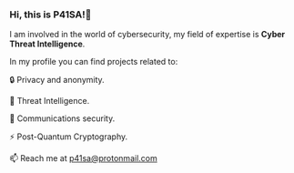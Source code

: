 ### Hi, this is P41SA!👋
I am involved in the world of cybersecurity, my field of expertise is <b>Cyber Threat Intelligence</b>.

In my profile you can find projects related to:
<p>&#128274 Privacy and anonymity. </p>
<p>&#128270 Threat Intelligence.</p>
<p>&#128172 Communications security.</p>
<p>&#9889 Post-Quantum Cryptography. </p>

📫 Reach me at p41sa@protonmail.com
<!--
**P41SA/P41SA** is a ✨ _special_ ✨ repository because its `README.md` (this file) appears on your GitHub profile.

Here are some ideas to get you started:

- 🔭 I’m currently working on ...
- 🌱 I’m currently learning ...
- 👯 I’m looking to collaborate on ...
- 🤔 I’m looking for help with ...
- 💬 Ask me about ...
- 📫 How to reach me: ...
- 😄 Pronouns: ...
- ⚡ Fun fact: ...
-->
